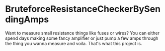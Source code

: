 # BruteforceResistanceCheckerBySendingAmps

Want to measure small resistance things like fuses or wires? You can either spend days making some fancy amplifier or just pump a few amps through the thing you wanna measure and voila. That's what this project is.
